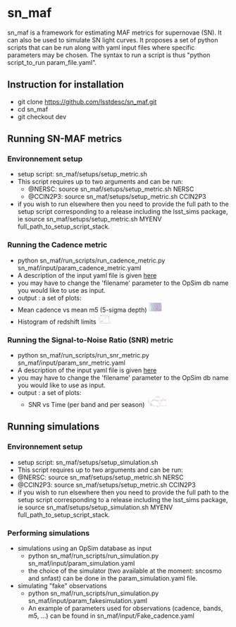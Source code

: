 # sn_maf
sn_maf is a framework for estimating MAF metrics for supernovae (SN). It can also be used to simulate SN light curves. It proposes a set of python scripts that can be run along with yaml input files where specific parameters may be chosen.  The syntax to run a script is thus "python script_to_run param_file.yaml".


## **Instruction for installation**
  - git clone https://github.com/lsstdesc/sn_maf.git
  - cd sn_maf
  - git checkout dev

## **Running SN-MAF metrics**

### Environnement setup
- setup script: sn_maf/setups/setup_metric.sh
- This script requires up to two arguments and can be run:
  - @NERSC: source sn_maf/setups/setup_metric.sh NERSC
  - @CCIN2P3: source sn_maf/setups/setup_metric.sh CCIN2P3
- if you wish to run elsewhere then you need to provide the full path to the setup script corresponding to a release including the lsst_sims package, ie source sn_maf/setups/setup_metric.sh MYENV full_path_to_setup_script_stack.


### Running the Cadence metric
- python sn_maf/run_scripts/run_cadence_metric.py sn_maf/input/param_cadence_metric.yaml
- A description of the input yaml file is given [here](doc/yaml_cadence.md)
- you may have to change the 'filename' parameter to the OpSim db name you would like to use as input.
- output : a set of plots: 
- Mean cadence vs mean m5 (5-sigma depth) <img src="doc/cadence_m5_r.png" height="24">
- Histogram of redshift limits <img src="doc/zlim_r.png" height="24">

### Running the Signal-to-Noise Ratio (SNR) metric
-  python sn_maf/run_scripts/run_snr_metric.py sn_maf/input/param_snr_metric.yaml
- A description of the input yaml file is given [here](doc/yaml_snr.md)
- you may have to change the 'filename' parameter to the OpSim db name you would like to use as input.
- output : a set of plots:
   - SNR vs Time (per band and per season) <img src="doc/snr_z_season_1.png" height="24">

## **Running simulations**

 ### Environnement setup
- setup script: sn_maf/setups/setup_simulation.sh
- This script requires up to two arguments and can be run:
- @NERSC: source sn_maf/setups/setup_metric.sh NERSC
- @CCIN2P3: source sn_maf/setups/setup_metric.sh CCIN2P3
- if you wish to run elsewhere then you need to provide the full path to the setup script corresponding to a release including the lsst_sims package, ie source sn_maf/setups/setup_simulation.sh MYENV full_path_to_setup_script_stack.

### Performing simulations
- simulations using an OpSim database as input 
   - python sn_maf/run_scripts/run_simulation.py sn_maf/input/param_simulation.yaml
   - the choice of the simulator (two available at the moment: sncosmo and snfast) can be done in the param_simulation.yaml file.
- simulating "fake" observations 
   - python sn_maf/run_scripts/run_simulation.py sn_maf/input/param_fakesimulation.yaml
   - An example of parameters used for observations (cadence, bands, m5, ...) can be found in  sn_maf/input/Fake_cadence.yaml